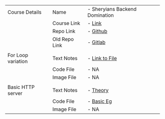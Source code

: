 ||||
|-|-|-|
|Course Details|Name|- Sheryians Backend Domination|
||Course Link|- [Link](https://sheryians.com/courses/courses-details/Back-End%20Domination:%20Create%20Efficient%20Back-End.)|
||Repo Link|- [Github](https://github.com/nileshchakkarwar/js-fullstack)|
||Old Repo Link|- [Gitlab](https://gitlab.com/nileshchakkarwar/nodejs-sheryians)|
||||
|For Loop variation |Text Notes|- [Link to File](/hiteshc_yt/microNotesCodeFiles/forLoopsInJs.txt)|
||Code File|- NA|
||Image File|- NA|
||||
|Basic HTTP server |Text Notes|- [Theory](/sheryians/backendDomination/02-codeTxtFiles/basicServer.txt)|
||Code File|- [Basic Eg](/sheryians/backendDomination/02-codeTxtFiles/basicServer.js)|
||Image File|- NA|